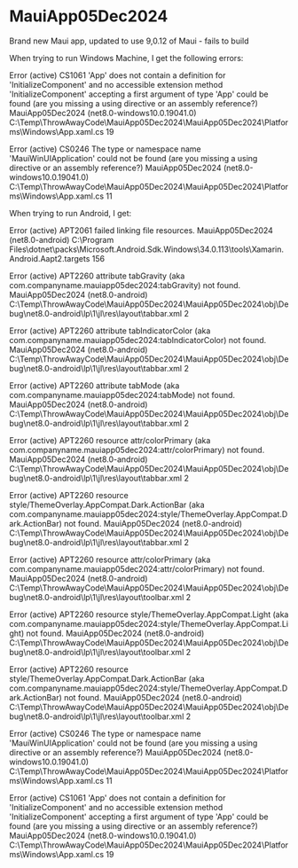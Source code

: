 # MauiApp05Dec2024
Brand new Maui app, updated to use 9,0.12 of Maui - fails to build

When trying to run Windows Machine, I get the following errors:

Error (active)	CS1061	'App' does not contain a definition for 'InitializeComponent' and no accessible extension method 'InitializeComponent' accepting a first argument of type 'App' could be found (are you missing a using directive or an assembly reference?)	MauiApp05Dec2024 (net8.0-windows10.0.19041.0)	C:\Temp\ThrowAwayCode\MauiApp05Dec2024\MauiApp05Dec2024\Platforms\Windows\App.xaml.cs	19		

Error (active)	CS0246	The type or namespace name 'MauiWinUIApplication' could not be found (are you missing a using directive or an assembly reference?)	MauiApp05Dec2024 (net8.0-windows10.0.19041.0)	C:\Temp\ThrowAwayCode\MauiApp05Dec2024\MauiApp05Dec2024\Platforms\Windows\App.xaml.cs	11		

When trying to run Android, I get:

Error (active)	APT2061	failed linking file resources.
	MauiApp05Dec2024 (net8.0-android)	C:\Program Files\dotnet\packs\Microsoft.Android.Sdk.Windows\34.0.113\tools\Xamarin.Android.Aapt2.targets	156		

Error (active)	APT2260	attribute tabGravity (aka com.companyname.mauiapp05dec2024:tabGravity) not found.
	MauiApp05Dec2024 (net8.0-android)	C:\Temp\ThrowAwayCode\MauiApp05Dec2024\MauiApp05Dec2024\obj\Debug\net8.0-android\lp\1\jl\res\layout\tabbar.xml	2		

Error (active)	APT2260	attribute tabIndicatorColor (aka com.companyname.mauiapp05dec2024:tabIndicatorColor) not found.
	MauiApp05Dec2024 (net8.0-android)	C:\Temp\ThrowAwayCode\MauiApp05Dec2024\MauiApp05Dec2024\obj\Debug\net8.0-android\lp\1\jl\res\layout\tabbar.xml	2		

Error (active)	APT2260	attribute tabMode (aka com.companyname.mauiapp05dec2024:tabMode) not found.
	MauiApp05Dec2024 (net8.0-android)	C:\Temp\ThrowAwayCode\MauiApp05Dec2024\MauiApp05Dec2024\obj\Debug\net8.0-android\lp\1\jl\res\layout\tabbar.xml	2		

Error (active)	APT2260	resource attr/colorPrimary (aka com.companyname.mauiapp05dec2024:attr/colorPrimary) not found.
	MauiApp05Dec2024 (net8.0-android)	C:\Temp\ThrowAwayCode\MauiApp05Dec2024\MauiApp05Dec2024\obj\Debug\net8.0-android\lp\1\jl\res\layout\tabbar.xml	2		

Error (active)	APT2260	resource style/ThemeOverlay.AppCompat.Dark.ActionBar (aka com.companyname.mauiapp05dec2024:style/ThemeOverlay.AppCompat.Dark.ActionBar) not found.
	MauiApp05Dec2024 (net8.0-android)	C:\Temp\ThrowAwayCode\MauiApp05Dec2024\MauiApp05Dec2024\obj\Debug\net8.0-android\lp\1\jl\res\layout\tabbar.xml	2		

Error (active)	APT2260	resource attr/colorPrimary (aka com.companyname.mauiapp05dec2024:attr/colorPrimary) not found.
	MauiApp05Dec2024 (net8.0-android)	C:\Temp\ThrowAwayCode\MauiApp05Dec2024\MauiApp05Dec2024\obj\Debug\net8.0-android\lp\1\jl\res\layout\toolbar.xml	2		

Error (active)	APT2260	resource style/ThemeOverlay.AppCompat.Light (aka com.companyname.mauiapp05dec2024:style/ThemeOverlay.AppCompat.Light) not found.
	MauiApp05Dec2024 (net8.0-android)	C:\Temp\ThrowAwayCode\MauiApp05Dec2024\MauiApp05Dec2024\obj\Debug\net8.0-android\lp\1\jl\res\layout\toolbar.xml	2		

Error (active)	APT2260	resource style/ThemeOverlay.AppCompat.Dark.ActionBar (aka com.companyname.mauiapp05dec2024:style/ThemeOverlay.AppCompat.Dark.ActionBar) not found.
	MauiApp05Dec2024 (net8.0-android)	C:\Temp\ThrowAwayCode\MauiApp05Dec2024\MauiApp05Dec2024\obj\Debug\net8.0-android\lp\1\jl\res\layout\toolbar.xml	2		

Error (active)	CS0246	The type or namespace name 'MauiWinUIApplication' could not be found (are you missing a using directive or an assembly reference?)	MauiApp05Dec2024 (net8.0-windows10.0.19041.0)	C:\Temp\ThrowAwayCode\MauiApp05Dec2024\MauiApp05Dec2024\Platforms\Windows\App.xaml.cs	11		

Error (active)	CS1061	'App' does not contain a definition for 'InitializeComponent' and no accessible extension method 'InitializeComponent' accepting a first argument of type 'App' could be found (are you missing a using directive or an assembly reference?)	MauiApp05Dec2024 (net8.0-windows10.0.19041.0)	C:\Temp\ThrowAwayCode\MauiApp05Dec2024\MauiApp05Dec2024\Platforms\Windows\App.xaml.cs	19		
